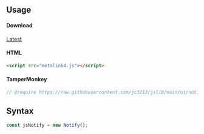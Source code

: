 ## Usage

#### Download
[Latest](https://raw.githubusercontent.com/jc3213/jslib/main/ui/notify.js)

#### HTML
```HTML
<script src="metalink4.js"></script>
```

#### TamperMonkey
```javascript
// @require https://raw.githubusercontent.com/jc3213/jslib/main/ui/notify.js
```

## Syntax
```javascript
const jsNotify = new Notify();
```
